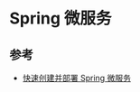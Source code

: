 # Spring 微服务

## 参考

* [快速创建并部署 Spring 微服务](https://www.ibm.com/developerworks/cn/java/j-create-and-deploy-a-spring-microservice-in-minutes/index.html)